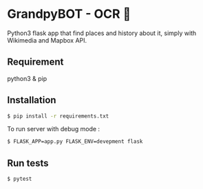 # GrandpyBOT - OCR 🤖

Python3 flask app that find places and history about it, simply with Wikimedia and Mapbox API. 


## Requirement

python3 & pip

## Installation 

```bash
$ pip install -r requirements.txt
```
To run server with debug mode :
```bash
$ FLASK_APP=app.py FLASK_ENV=devepment flask 
```

## Run tests
```bash
$ pytest
```